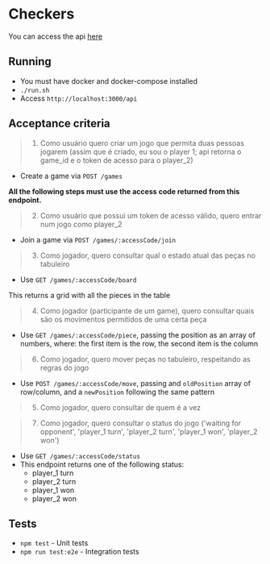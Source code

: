 # Checkers

You can access the api [here](http://www.checkers.frema.digital/api)

## Running

* You must have docker and docker-compose installed
* `./run.sh`
* Access `http://localhost:3000/api`

## Acceptance criteria

> 1. Como usuário quero criar um jogo que permita duas pessoas jogarem (assim que é criado, eu sou o player 1; api retorna o game_id e o
token de acesso para o player_2)

* Create a game via `POST /games`

__All the following steps must use the access code returned from this
endpoint.__

> 2. Como usuário que possui um token de acesso válido, quero entrar num jogo como player_2

* Join a game via `POST /games/:accessCode/join`

> 3. Como jogador, quero consultar qual o estado atual das peças no tabuleiro

* Use `GET /games/:accessCode/board`

This returns a grid with all the pieces in the table

> 4. Como jogador (participante de um game), quero consultar quais são os movimentos permitidos de uma certa peça

* Use `GET /games/:accessCode/piece`, passing the position as an array of
    numbers, where: the first item is the row, the second item is the column

> 6. Como jogador, quero mover peças no tabuleiro, respeitando as regras do jogo

* Use `POST /games/:accessCode/move`, passing and `oldPosition` array of
    row/column, and a `newPosition` following the same pattern

> 5. Como jogador, quero consultar de quem é a vez

> 7. Como jogador, quero consultar o status do jogo ('waiting for opponent', 'player_1 turn', 'player_2 turn', 'player_1 won', 'player_2 won')

* Use `GET /games/:accessCode/status`
* This endpoint returns one of the following status:
  * player_1 turn
  * player_2 turn
  * player_1 won
  * player_2 won

## Tests

* `npm test` - Unit tests
* `npm run test:e2e` - Integration tests
